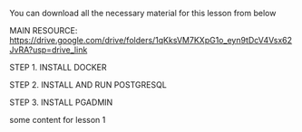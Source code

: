 You can download all the necessary material for this lesson from below

MAIN RESOURCE: https://drive.google.com/drive/folders/1qKksVM7KXpG1o_eyn9tDcV4Vsx62JvRA?usp=drive_link

STEP 1. INSTALL DOCKER

STEP 2. INSTALL AND RUN POSTGRESQL

STEP 3. INSTALL PGADMIN

some content for lesson 1
